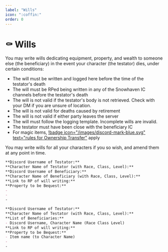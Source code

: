 ```yaml
---
label: "Wills"
icon: ":coffin:"
order: 0
---
```

<style>
h1:before { 
  content: "⚰️ ";
}
</style>

# Wills
You may write wills dedicating equipment, property, and wealth to someone else (the beneficiary) in the event your character (the testator) dies, under certain conditions:

- The will must be written and logged here before the time of the testator's death
- The will must be RPed being written in any of the Snowhaven IC channels before the testator's death
- The will is not valid if the testator's body is not retrieved. Check with your DM if you are unsure of location.
- The will is not valid for deaths caused by retirement
- The will is not valid if either party leaves the server
- The will must follow the logging template. Incomplete wills are invalid.
- The testator must have been close with the beneficiary IC
- For magic items, [!badge icon="/images/discord-mark-blue.svg" text="rules for Ownership Transfer"](https://discord.com/channels/512870694883950598/569731521951563776/937751438979919904) apply

You may write wills for all your characters if you so wish, and amend them at any point in time.

```md Will Format for one Beneficiary
**Discord Username of Testator:** 
**Character Name of Testator (with Race, Class, Level):** 
**Discord Username of Beneficiary:** 
**Character Name of Beneficiary (with Race, Class, Level):** 
**Link to RP of will writing:** 
**Property to be Bequest:** 
- 
- 
-
```
```md Will Format for multiple Beneficiaries
**Discord Username of Testator:** 
**Character Name of Testator (with Race, Class, Level):** 
**List of Beneficiaries:** 
- Discord Username, Character Name (Race Class Level)
**Link to RP of will writing:** 
**Property to be Bequest:** 
- Item name (to Character Name)
- 
-
```
